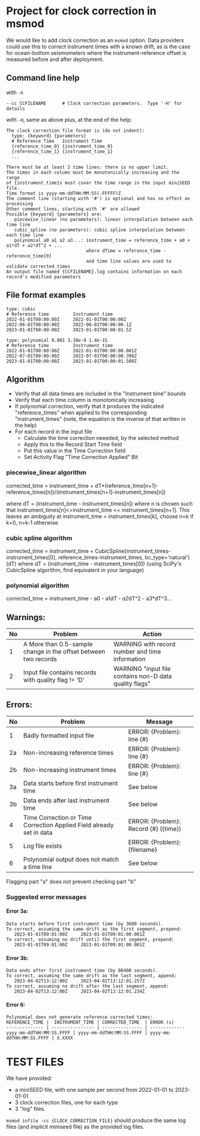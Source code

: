 

# Project for clock correction in msmod

We would like to add clock correction as an `msmod` option.  Data providers could use this to correct instrument times with a known drift, as is the case for ocean-bottom seismometers where the instrument-reference offset is measured before and after deployment.

## Command line  help

with `-h`

```
--cc CCFILENAME      # Clock correction parameters.  Type '-H' for details
```

with `-H`, same as above plus, at the end of the help:
```
The clock correction file format is (do not indent):
  type: {keyword} {parameters}
  # Reference Time   Instrument Time
  {reference_time_0} {instrument_time_0}
  {reference_time_1} {instrument_time_1}
  ...

There must be at least 2 time lines: there is no upper limit.
The times in each column must be monotonically increasing and the range
of {instrument_time}s must cover the time range in the input miniSEED file.
Time format is yyyy-mm-ddTHH:MM:SS(.FFFFF)Z
The comment line (starting with '#') is optional and has no effect on processing
Other comment lines, starting with '#' are allowed
Possible {keyword} {parameters} are:
   piecewise_linear (no parameters): linear interpolation between each time line
   cubic_spline (no parameters): cubic spline interpolation between each time line
   polynomial a0 a1 a2 a3...: instrument_time = reference_time + a0 + a1*dT + a2*dT^2 + ...
                              where dTime = reference_time - reference_time[0]
                              and time line values are used to validate corrected_times
An output file named {CCFILENAME}.log contains information on each record's modified parameters

```
  
## File format examples

```
type: cubic
# Reference time         Instrument time
2022-01-01T00:00:00Z     2022-01-01T00:00:00Z
2022-06-01T00:00:00Z     2022-06-01T00:00:00.1Z
2023-01-01T00:00:00Z     2023-01-01T00:00:01.5Z
```

```
type: polynomial 0.001 3.38e-9 1.4e-15
# Reference time         Instrument time
2022-01-01T00:00:00Z     2022-01-01T00:00:00.001Z
2022-07-01T00:00:00Z     2022-07-01T00:00:00.396Z
2023-01-01T00:00:00Z     2023-01-01T00:00:01.500Z
```

## Algorithm

- Verify that all data times are included in the "Instrument time" bounds
- Verify that each time column is monotonically increasing
- If polynomial correction, verify that it produces the indicated "reference_times"
  when applied to the corresponding "instrument_times" (note, the equation is the inverse of that written in the help)
- For each record in the input file
	- Calculate the time correction neeeded, by the selected method
	- Apply this to the Record Start Time field
	- Put this value in the Time Correction field
	- Set Activity Flag "Time Correction Applied" Bit

### piecewise_linear algorithm
corrected_time = instrument_time + dT*(reference_time[n+1]-reference_times[n])/(instrument_times[n+1]-instrument_times[n])

where dT = (instrument_time - instrument_times[n])
where n is chosen such that instrument_times[n]<=instrument_time <= instrument_times[n+1].
This leaves an ambiguity at instrument_time = instrument_times[k], choose n=k if k=0, n=k-1 otherwise

### cubic spline algorithm
corrected_time = instrument_time + CubicSpline(instrument_times-instrument_times[0],
					       reference_times-instrument_times,
					       bc_type='natural')(dT)
where dT = (instrument_time - instrument_times[0])
(using SciPy's CubicSpline algorithm, find equivalent in your language)

### polynomial algorithm
corrected_time = instrument_time - a0 - a1*dT - a2*dT^2 - a3*dT^3...


## Warnings:

No  | Problem                         | Action
--- | ------------------------------- | --------------------------------
1   | A More than 0.5-sample change in the offset between two records | WARNING with record number and time information
2   | Input file contains records with quality flag != 'D' | WARNING "input file contains non-D data quality flags"

## Errors:

No  | Problem                         | Message
--- | ------------------------------- | --------------------------------
1   | Badly formatted input file      | ERROR: {Problem}: line {#}
2a  | Non-increasing reference times  | ERROR: {Problem}: line {#}
2b  | Non-increasing instrument times | ERROR: {Problem}: line {#}
3a  | Data starts before first instrument time | See below
3b  | Data ends after last instrument time | See below
4   | Time Correction or Time Correction Applied Field already set in data | ERROR: {Problem}: Record {#} ({time})
5   | Log file exists                 | ERROR: {Problem}: {filename}
6   | Polynomial output does not match a time line | See below

Flagging part "a" does not prevent checking part "b"

### Suggested error messages

#### Error 3a:

```
Data starts before first instrument time (by 3600 seconds).
To correct, assuming the same drift as the first segment, prepend:
   2023-01-01T09:01:00Z     2023-01-01T09:01:00.001Z
To correct, assuming no drift until the first segment, prepend:
   2023-01-01T09:01:00Z     2023-01-01T09:01:00.001Z
```
#### Error 3b:

```
Data ends after first instrument time (by 86400 seconds).
To correct, assuming the same drift as the last segment, append:
   2023-04-02T13:12:00Z     2023-04-02T13:12:01.257Z
To correct, assuming no drift after the last segment, append:
   2023-04-02T13:12:00Z     2023-04-02T13:12:01.234Z
```

#### Error 6:

```
Polynomial does not generate reference corrected times:
REFERENCE_TIME |  INSTRUMENT_TIME | CORRECTED_TIME  | ERROR (s)
-------------- | ---------------- | --------------- | -------------
yyyy-mm-ddTHH:MM:SS.FFFF | yyyy-mm-ddTHH:MM:SS.FFFF | yyyy-mm-ddTHH:MM:SS.FFFF | X.XXXX
```

# TEST FILES
We have provided:
- a miniSEED file, with one sample per second from 2022-01-01 to
2023-01-01
- 3 clock correction files, one for each type
- 3 "log" files.

`msmod infile -cc {CLOCK_CORRECTION_FILE}` should produce the same log files (and implicit miniseed file) as the provided log files.
